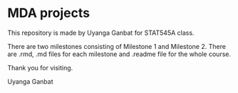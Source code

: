 # MDA projects

This repository is made by Uyanga Ganbat for STAT545A class. 

There are two milestones consisting of Milestone 1 and Milestone 2. 
There are .rmd, .md files for each milestone and .readme file for the whole course. 

Thank you for visiting. 

Uyanga Ganbat
